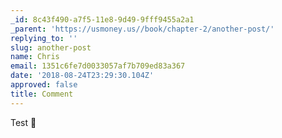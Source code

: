 ```yaml
---
_id: 8c43f490-a7f5-11e8-9d49-9fff9455a2a1
_parent: 'https://usmoney.us//book/chapter-2/another-post/'
replying_to: ''
slug: another-post
name: Chris
email: 1351c6fe7d0033057af7b709ed83a367
date: '2018-08-24T23:29:30.104Z'
approved: false
title: Comment
---
```

Test :wave:
